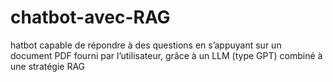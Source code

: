 # chatbot-avec-RAG
hatbot capable de répondre à des questions en s’appuyant sur un document PDF fourni par l’utilisateur, grâce à un LLM (type GPT) combiné à une stratégie RAG
